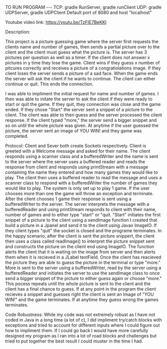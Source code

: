 TO RUN PROGRAM ---
TCP: gradle RunServer, gradle runClient
UDP: gradle UDPServer, gradle UDPClient
Default port of 8080 and host "localhost"

Youtube video link: https://youtu.be/TzFIE7BeKKI

Description:

This project is a picture guessing game where the server first requests the clients name and number of games, then sends a partial picture over to the 
client and the client must guess what the picture is. The server has 3 pictures per question as well as a timer. If the client does not answer x pictures 
in y time they lose the game. Client wins if they guess x number of pitcures correctly and receives a picture of a congratiolations image. If they client 
loses the server sends a picture of a sad face. When the game ends the server will ask the client if he wants to continue. The client can either continue
or quit. This ends the connection.

I was able to impliment the initial request for name and number of games. I then was able to initate the server to ask the client if they were ready to
start or quit the game. If they quit, they connection was close and the game ended. If they chose "Start" the server sent a snippet of a picture to the client. 
The client was able to then guess and the server processed the client response. If the client typed "more," the server send a bigger snippet and so on until 
the whole picture was given. At anytime if the user guessed the picture, the server sent an image of YOU WIN! and they game was completed.



Protocol:
Client and Sever both create Sockets respectively. Client is greeted with a Welcome message and asked for their name. The client responds using a scanner class and a bufferedWriter and the name is sent to the server where the server uses a buffered reader and reads the response from client and responds using printStream with a message containing the name they entered and how many games they would like to play. The client then uses a buffered reader to read the message and uses a scanner class to respond with a bufferedWriter the number of games they would like to play. The system is only set up to play 1 game. If the user chooses more than one the game will throw an exception and terminate. After the client chooses 1 game their response is sent using a bufferedWriter to the server. The server interprets the message with a bufferedReader and using printStream responds to client with their name, number of games and to either type "start" or "quit. "Start" initiates the first snippet of a picture to the client using a sendImage function I created that build a picture in a Jpanel and send it to the client using Javax ImageIO. If they client types "quit" the socket is closed and the programe terminates.
In the happy scenario, after the client is sent the picture snippert, the client then uses a class called readImage() to interpret the picture snippet sent and constructs the picture on the client end using ImageIO. The function alerts the client that it is waiting on the image from server and then alerts them when it is recieved in a JLabel textField. Once the client has reacieved the picture they are able to guess the picture in the terminal or type "more." More is sent to the server using a bufferedWriter, read by the server using a bufferedReader and initiates the server to use the sendImage class to once send a bigger snippet of the picture to either guess again or choose "more." This pocess repeats until the whole picture is sent to the client and the client has a final chance to guess. If at any point in the program the client recieves a snippet and guesses right the client is sent an Image of "YOU WIN!" and the game terminates. If at anytime they guess wrong the games terminates.

Code Robustness:
While my code was not extremely robust as I have not coded in Java in a long time (a lot of c), I did impliment try/catch blocks with exceptions and tried to account for different inputs where I could figure out how to impliment them. If I could go back I would have more carefully designed my program as I ran into a lot of road blocks and challenges but tried to put together the best result I could muster in the time I had.

